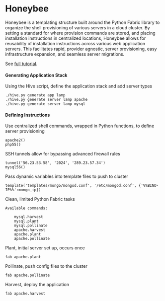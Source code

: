 Honeybee
===

Honeybee is a templating structure built around the Python Fabric library to organize the shell provisioning of various servers in a cloud cluster.  By setting a standard for where provision commands are stored, and placing installation instructions in centralized locations, Honeybee allows for reusability of installation instructions across various web application servers.  This facilitates rapid, provider agnostic, server provisioning, easy infrastructure expansion, and seamless server migrations.  

See [full tutorial](http://jessesnet.com/portfolio/honeybee-server-provisioning "Honeybee Tutorial").

#### Generating Application Stack

Using the Hive script, define the application stack and add server types

```
./hive.py generate app lamp
./hive.py generate server lamp apache
./hive.py generate server lamp mysql
```

#### Defining Instructions

Use centralized shell commands, wrapped in Python functions, to define server provisioning

```
apache2()
php55()
```

SSH tunnels allow for bypassing advanced firewall rules

```
tunnel('56.23.53.58', '2024', '289.23.57.34')
mysql56()
```

Pass dynamic variables into template files to push to cluster

```
template('templates/mongo/mongod.conf', '/etc/mongod.conf', {'%%BIND-IP%%':mongo_ip})
```

Clean, limited Python Fabric tasks

```
Available commands:

    mysql.harvest
    mysql.plant
    mysql.pollinate
    apache.harvest
    apache.plant
    apache.pollinate

```

Plant, initial server set up, occurs once
```
fab apache.plant
```

Pollinate, push config files to the cluster
```
fab apache.pollinate 
```

Harvest, deploy the application
```
fab apache.harvest
```
